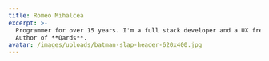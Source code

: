 ```yaml
---
title: Romeo Mihalcea
excerpt: >-
  Programmer for over 15 years. I'm a full stack developer and a UX freak.
  Author of **Qards**.
avatar: /images/uploads/batman-slap-header-620x400.jpg
---
```


